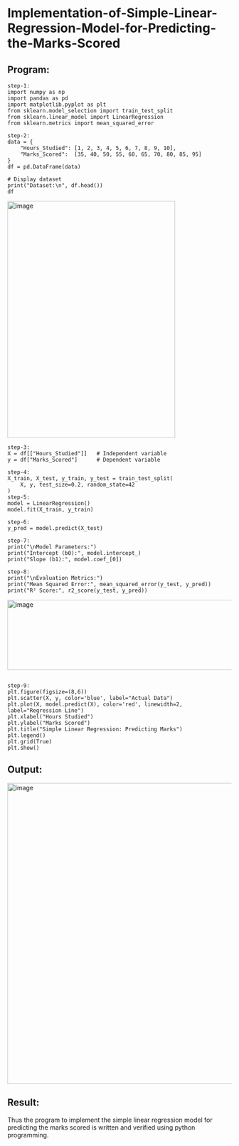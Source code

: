 # Implementation-of-Simple-Linear-Regression-Model-for-Predicting-the-Marks-Scored

## Program:
```
step-1:
import numpy as np
import pandas as pd
import matplotlib.pyplot as plt
from sklearn.model_selection import train_test_split
from sklearn.linear_model import LinearRegression
from sklearn.metrics import mean_squared_error

step-2:
data = {
    "Hours_Studied": [1, 2, 3, 4, 5, 6, 7, 8, 9, 10],
    "Marks_Scored":  [35, 40, 50, 55, 60, 65, 70, 80, 85, 95]
}
df = pd.DataFrame(data)

# Display dataset
print("Dataset:\n", df.head())
df
```

<img width="377" height="533" alt="image" src="https://github.com/user-attachments/assets/f5d2cc36-f32f-4638-9007-1b7b3c41a6ad" />

```
step-3:
X = df[["Hours_Studied"]]   # Independent variable
y = df["Marks_Scored"]      # Dependent variable

step-4:
X_train, X_test, y_train, y_test = train_test_split(
    X, y, test_size=0.2, random_state=42
)
step-5:
model = LinearRegression()
model.fit(X_train, y_train)

step-6:
y_pred = model.predict(X_test)

step-7:
print("\nModel Parameters:")
print("Intercept (b0):", model.intercept_)
print("Slope (b1):", model.coef_[0])

step-8:
print("\nEvaluation Metrics:")
print("Mean Squared Error:", mean_squared_error(y_test, y_pred))
print("R² Score:", r2_score(y_test, y_pred))
```

<img width="923" height="158" alt="image" src="https://github.com/user-attachments/assets/b909e8b5-ccbf-48d7-b007-f5bbcda6d3fa" />

```

step-9:
plt.figure(figsize=(8,6))
plt.scatter(X, y, color='blue', label="Actual Data")
plt.plot(X, model.predict(X), color='red', linewidth=2, label="Regression Line")
plt.xlabel("Hours Studied")
plt.ylabel("Marks Scored")
plt.title("Simple Linear Regression: Predicting Marks")
plt.legend()
plt.grid(True)
plt.show()

```

## Output:
<img width="952" height="677" alt="image" src="https://github.com/user-attachments/assets/cb931ca4-f7ce-4f5f-8ef9-dee18dc0dbcc" />


## Result:
Thus the program to implement the simple linear regression model for predicting the marks scored is written and verified using python programming.
